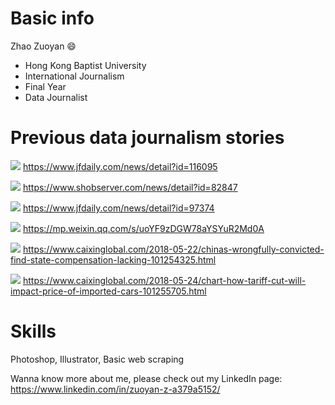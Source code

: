 # Basic info

Zhao Zuoyan  :smile:

* Hong Kong Baptist University
* International Journalism
* Final Year
* Data Journalist

# Previous data journalism stories

![](https://images.shobserver.com/news/690_390/2018/11/11/1ef2b358-62ac-43ea-9288-1890a93719c5.png)
https://www.jfdaily.com/news/detail?id=116095


![](https://images.shobserver.com/news/690_390/2018/3/16/f8326321-b0f5-454a-90d6-5b3963524175.jpg)
https://www.shobserver.com/news/detail?id=82847


![](https://images.shobserver.com/news/690_390/2018/7/22/7ea20454-1527-4aa1-b1b3-e89ad58c5125.png)
https://www.jfdaily.com/news/detail?id=97374


![](https://mmbiz.qpic.cn/mmbiz_png/sQSXRicibLKOmPlKCXrcWDswwj1rggQVz8lWykncnGbAB3ic6sohPkej4M2DsUZJRnvvcBjYH5uGPhxtH4rH04tUA/640?wx_fmt=png&tp=webp&wxfrom=5&wx_lazy=1&wx_co=1)
https://mp.weixin.qq.com/s/uoYF9zDGW78aYSYuR2Md0A


![](https://img.caixin.com/2018-05-22/1526983102271521.jpg)
https://www.caixinglobal.com/2018-05-22/chinas-wrongfully-convicted-find-state-compensation-lacking-101254325.html


![](https://img.caixin.com/2018-05-24/1527155431817878.jpg)
https://www.caixinglobal.com/2018-05-24/chart-how-tariff-cut-will-impact-price-of-imported-cars-101255705.html

# Skills

Photoshop, Illustrator, Basic web scraping

Wanna know more about me, please check out my LinkedIn page: https://www.linkedin.com/in/zuoyan-z-a379a5152/
